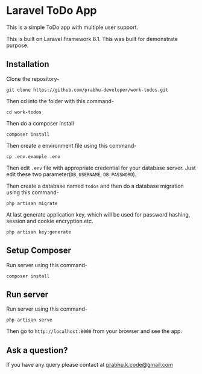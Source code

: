 # Laravel ToDo App

This is a simple ToDo app with multiple user support.

This is built on Laravel Framework 8.1. This was built for demonstrate purpose.

## Installation

Clone the repository-
```
git clone https://github.com/prabhu-developer/work-todos.git
```

Then cd into the folder with this command-
```
cd work-todos
```

Then do a composer install
```
composer install
```

Then create a environment file using this command-
```
cp .env.example .env
```

Then edit `.env` file with appropriate credential for your database server. Just edit these two parameter(`DB_USERNAME`, `DB_PASSWORD`).

Then create a database named `todos` and then do a database migration using this command-
```
php artisan migrate
```


At last generate application key, which will be used for password hashing, session and cookie encryption etc.
```
php artisan key:generate

```

## Setup Composer

Run server using this command-
```
composer install
```

## Run server

Run server using this command-
```
php artisan serve
```

Then go to `http://localhost:8000` from your browser and see the app.

## Ask a question?

If you have any query please contact at prabhu.k.code@gmail.com
